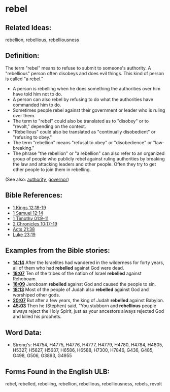 # rebel

## Related Ideas:

rebellion, rebellious, rebelliousness


## Definition:

The term "rebel" means to refuse to submit to someone's authority. A "rebellious" person often disobeys and does evil things. This kind of person is called "a rebel."

* A person is rebelling when he does something the authorities over him have told him not to do.
* A person can also rebel by refusing to do what the authorities have commanded him to do.
* Sometimes people rebel against their government or leader who is ruling over them.
* The term to "rebel" could also be translated as to "disobey" or to "revolt," depending on the context.
* "Rebellious" could also be translated as "continually disobedient" or "refusing to obey."
* The term "rebellion" means "refusal to obey" or "disobedience" or "law-breaking."
* The phrase "the rebellion" or "a rebellion" can also refer to an organized group of people who publicly rebel against ruling authorities by breaking the law and attacking leaders and other people. Often they try to get other people to join them in rebelling.

(See also: [authority](../kt/authority.md), [governor](../other/governor.md))

## Bible References:

* [1 Kings 12:18-19](rc://en/tn/help/1ki/12/18)
* [1 Samuel 12:14](rc://en/tn/help/1sa/12/14)
* [1 Timothy 01:9-11](rc://en/tn/help/1ti/01/09)
* [2 Chronicles 10:17-19](rc://en/tn/help/2ch/10/17)
* [Acts 21:38](rc://en/tn/help/act/21/38)
* [Luke 23:19](rc://en/tn/help/luk/23/19)

## Examples from the Bible stories:

* __[14:14](rc://en/tn/help/obs/14/14)__ After the Israelites had wandered in the wilderness for forty years, all of them who had __rebelled__ against God were dead.
* __[18:07](rc://en/tn/help/obs/18/07)__ Ten of the tribes of the nation of Israel __rebelled__ against Rehoboam.
* __[18:09](rc://en/tn/help/obs/18/09)__ Jeroboam __rebelled__ against God and caused the people to sin.
* __[18:13](rc://en/tn/help/obs/18/13)__ Most of the people of Judah also __rebelled__ against God and worshiped other gods.
* __[20:07](rc://en/tn/help/obs/20/07)__ But after a few years, the king of Judah __rebelled__ against Babylon.
* __[45:03](rc://en/tn/help/obs/45/03)__ Then he (Stephen) said, "You stubborn and __rebellious__ people always reject the Holy Spirit, just as your ancestors always rejected God and killed his prophets.

## Word Data:

* Strong's: H4754, H4775, H4776, H4777, H4779, H4780, H4784, H4805, H5327, H5627, H5637, H6586, H6588, H7300, H7846, G436, G485, G498, G506, G3893, G4955

## Forms Found in the English ULB:

rebel, rebelled, rebelling, rebellion, rebellious, rebelliousness, rebels, revolt


